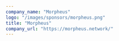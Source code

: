 ```yaml
---
company_name: "Morpheus"
logo: "/images/sponsors/morpheus.png"
title: "Morpheus"
company_url: "https://morpheus.network/"
---
```

 